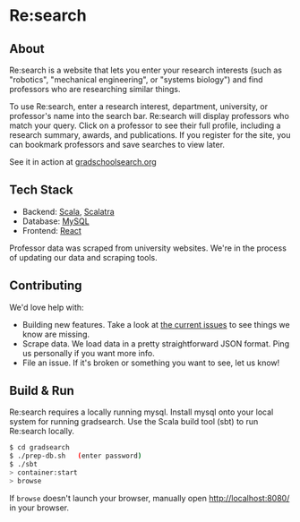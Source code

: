 # Re:search #

## About ##
Re:search is a website that lets you enter your research interests (such as "robotics", "mechanical engineering", or "systems biology") and find professors who are researching similar things.

To use Re:search, enter a research interest, department, university, or professor's name into the search bar. Re:search will display professors who match your query. Click on a professor to see their full profile, including a research summary, awards, and publications. If you register for the site, you can bookmark professors and save searches to view later.

See it in action at [gradschoolsearch.org](http://www.gradschoolsearch.org)

## Tech Stack ##

* Backend: [Scala](http://www.scala-lang.org/), [Scalatra](http://www.scalatra.org)
* Database: [MySQL](http://www.mysql.com/)
* Frontend: [React](http://facebook.github.io/react/)

Professor data was scraped from university websites. We're in the process of updating our data and scraping tools.

## Contributing ##

We'd love help with:
* Building new features. Take a look at [the current issues](https://github.com/lalpert/gradsearch-scala/issues) to see things we know are missing.
* Scrape data. We load data in a pretty straightforward JSON format. Ping us personally if you want more info.
* File an issue. If it's broken or something you want to see, let us know!

## Build & Run ##
Re:search requires a locally running mysql. Install mysql onto your local system for running gradsearch. Use the Scala build tool (sbt) to run Re:search locally.

```sh
$ cd gradsearch
$ ./prep-db.sh   (enter password)
$ ./sbt
> container:start
> browse
```

If `browse` doesn't launch your browser, manually open [http://localhost:8080/](http://localhost:8080/) in your browser.
